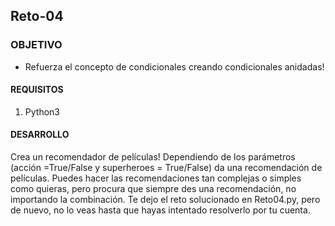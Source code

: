 ## Reto-04

### OBJETIVO 
 - Refuerza el concepto de condicionales creando condicionales anidadas! 

#### REQUISITOS 
1. Python3

#### DESARROLLO
Crea un recomendador de películas! Dependiendo de los parámetros (acción =True/False  y superheroes = True/False) da una recomendación de películas.
Puedes hacer las recomendaciones tan complejas o simples como quieras, pero procura que siempre des una recomendación, no importando la combinación. Te dejo el reto solucionado en Reto04.py, pero de nuevo, no lo veas hasta que hayas intentado resolverlo por tu cuenta. 
